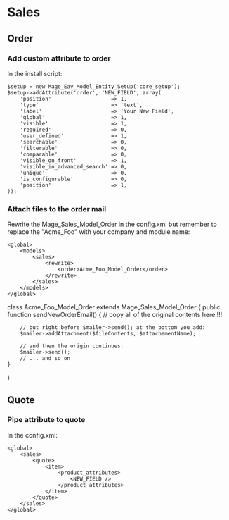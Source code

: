 # Sales

## Order

### Add custom attribute to order

In the install script:

    $setup = new Mage_Eav_Model_Entity_Setup('core_setup');
    $setup->addAttribute('order', 'NEW_FIELD', array(
        'position'                   => 1,
        'type'                       => 'text',
        'label'                      => 'Your New Field',
        'global'                     => 1,
        'visible'                    => 1,
        'required'                   => 0,
        'user_defined'               => 1,
        'searchable'                 => 0,
        'filterable'                 => 0,
        'comparable'                 => 0,
        'visible_on_front'           => 1,
        'visible_in_advanced_search' => 0,
        'unique'                     => 0,
        'is_configurable'            => 0,
        'position'                   => 1,
    ));
    
### Attach files to the order mail

Rewrite the Mage_Sales_Model_Order in the config.xml but remember
to replace the "Acme_Foo" with your company and module name:

    <global>
        <models>
            <sales>
                <rewrite>
                    <order>Acme_Foo_Model_Order</order>
                </rewrite>
            </sales>
        </models>
    </global>
    


class Acme_Foo_Model_Order extends Mage_Sales_Model_Order
{
    public function sendNewOrderEmail()
    {
        // copy all of the original contents here !!!
        
        // but right before $mailer->send(); at the bottom you add:
        $mailer->addAttachment($fileContents, $attachementName);
        
        // and then the origin continues:
        $mailer->send();
        // ... and so on
    }
}

## Quote

### Pipe attribute to quote 

In the config.xml:

    <global>
        <sales>
            <quote>
                <item>
                    <product_attributes>
                        <NEW_FIELD />
                    </product_attributes>
                </item>
            </quote>
        </sales>
    </global>
